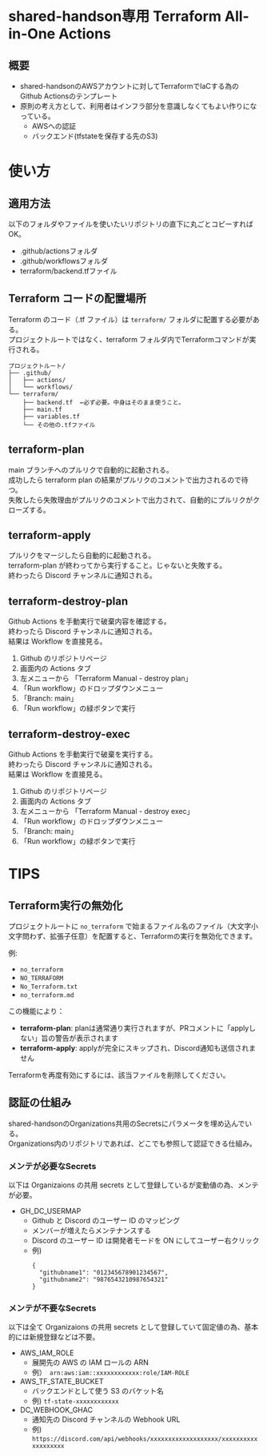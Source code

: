 # shared-handson専用 Terraform All-in-One Actions 

## 概要

- shared-handsonのAWSアカウントに対してTerraformでIaCする為のGithub Actionsのテンプレート
- 原則の考え方として、利用者はインフラ部分を意識しなくてもよい作りになっている。
  - AWSへの認証
  - バックエンド(tfstateを保存する先のS3)

# 使い方

## 適用方法

以下のフォルダやファイルを使いたいリポジトリの直下に丸ごとコピーすれば OK。  

- .github/actionsフォルダ
- .github/workflowsフォルダ
- terraform/backend.tfファイル

## Terraform コードの配置場所

Terraform のコード（.tf ファイル）は `terraform/` フォルダに配置する必要がある。  
プロジェクトルートではなく、terraform フォルダ内でTerraformコマンドが実行される。

```
プロジェクトルート/
├── .github/
│   ├── actions/
│   └── workflows/
└── terraform/
    ├── backend.tf  ←必ず必要。中身はそのまま使うこと。
    ├── main.tf
    ├── variables.tf
    └── その他の.tfファイル
```

## terraform-plan

main ブランチへのプルリクで自動的に起動される。  
成功したら terraform plan の結果がプルリクのコメントで出力されるので待つ。  
失敗したら失敗理由がプルリクのコメントで出力されて、自動的にプルリクがクローズする。

## terraform-apply

プルリクをマージしたら自動的に起動される。  
terraform-plan が終わってから実行すること。じゃないと失敗する。  
終わったら Discord チャンネルに通知される。

## terraform-destroy-plan

Github Actions を手動実行で破棄内容を確認する。  
終わったら Discord チャンネルに通知される。  
結果は Workflow を直接見る。

1. Github のリポジトリページ
2. 画面内の Actions タブ
3. 左メニューから 「Terraform Manual - destroy plan」
4. 「Run workflow」のドロップダウンメニュー
5. 「Branch: main」
6. 「Run workflow」の緑ボタンで実行

## terraform-destroy-exec

Github Actions を手動実行で破棄を実行する。  
終わったら Discord チャンネルに通知される。  
結果は Workflow を直接見る。

1. Github のリポジトリページ
2. 画面内の Actions タブ
3. 左メニューから 「Terraform Manual - destroy exec」
4. 「Run workflow」のドロップダウンメニュー
5. 「Branch: main」
6. 「Run workflow」の緑ボタンで実行

# TIPS

## Terraform実行の無効化

プロジェクトルートに `no_terraform` で始まるファイル名のファイル（大文字小文字問わず、拡張子任意）を配置すると、Terraformの実行を無効化できます。

例:
- `no_terraform`
- `NO_TERRAFORM`
- `No_Terraform.txt`
- `no_terraform.md`

この機能により：
- **terraform-plan**: planは通常通り実行されますが、PRコメントに「applyしない」旨の警告が表示されます
- **terraform-apply**: applyが完全にスキップされ、Discord通知も送信されません

Terraformを再度有効にするには、該当ファイルを削除してください。

## 認証の仕組み

shared-handsonのOrganizations共用のSecretsにパラメータを埋め込んでいる。  
Organizations内のリポジトリであれば、どこでも参照して認証できる仕組み。

### メンテが必要なSecrets

以下は Organizaions の共用 secrets として登録しているが変動値の為、メンテが必要。

- GH_DC_USERMAP
  - Github と Discord のユーザー ID のマッピング
  - メンバーが増えたらメンテナンスする
  - Discord のユーザー ID は開発者モードを ON にしてユーザー右クリック
  - 例)
    ```
    {
      "githubname1": "012345678901234567",
      "githubname2": "9876543210987654321"
    }
    ```

### メンテが不要なSecrets

以下は全て Organizaions の共用 secrets として登録していて固定値の為、基本的には新規登録などは不要。

- AWS_IAM_ROLE
  - 展開先の AWS の IAM ロールの ARN
  - 例）　`arn:aws:iam::xxxxxxxxxxxx:role/IAM-ROLE`
- AWS_TF_STATE_BUCKET
  - バックエンドとして使う S3 のバケット名
  - 例) `tf-state-xxxxxxxxxxxx`
- DC_WEBHOOK_GHAC
  - 通知先の Discord チャンネルの Webhook URL
  - 例) `https://discord.com/api/webhooks/xxxxxxxxxxxxxxxxxxx/xxxxxxxxxxxxxxxxxxx`
